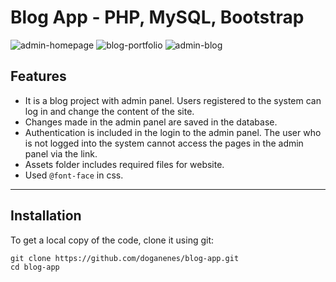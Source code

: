 # Blog App - PHP, MySQL, Bootstrap

![admin-homepage](https://github.com/doganenes/blog-app/assets/86846812/36a155a8-6aaf-448c-aacb-2b768ab183aa)
![blog-portfolio](https://github.com/doganenes/blog-app/assets/86846812/5b565880-660a-4826-9ce1-7ec0b40b8453)
![admin-blog](https://github.com/doganenes/blog-app/assets/86846812/f44808a9-6428-4d8c-bb10-708a15070b75)

## Features

- It is a blog project with admin panel. Users registered to the system can log in and change the content of the site.
- Changes made in the admin panel are saved in the database.
- Authentication is included in the login to the admin panel. The user who is not logged into the system cannot access the pages in the admin panel via the link.
- Assets folder includes required files for website.
- Used `@font-face` in css.

---

## Installation

To get a local copy of the code, clone it using git:

```
git clone https://github.com/doganenes/blog-app.git
cd blog-app
```
